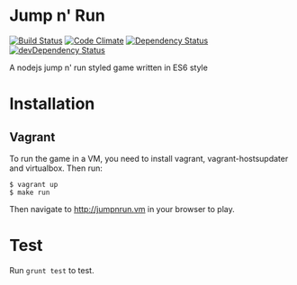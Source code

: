 # Jump n' Run
[![Build Status](https://api.travis-ci.org/anehx/jumpnrun.svg)](https://travis-ci.org/anehx/jumpnrun)
[![Code Climate](https://codeclimate.com/repos/5533d4706956801c8c000b6b/badges/8f8412012c97786facd8/gpa.svg)](https://codeclimate.com/repos/5533d4706956801c8c000b6b/feed)
[![Dependency Status](https://david-dm.org/anehx/jumpnrun.svg)](https://david-dm.org/anehx/jumpnrun)
[![devDependency Status](https://david-dm.org/anehx/jumpnrun/dev-status.svg)](https://david-dm.org/anehx/jumpnrun#info=devDependencies)

A nodejs jump n' run styled game written in ES6 style

# Installation

## Vagrant
To run the game in a VM, you need to install vagrant, vagrant-hostsupdater and virtualbox. Then run:
```
$ vagrant up
$ make run
```
Then navigate to http://jumpnrun.vm in your browser to play.

# Test
Run `grunt test` to test.

